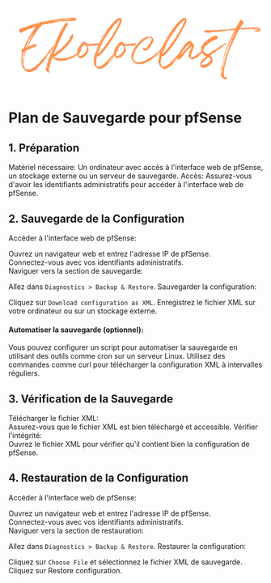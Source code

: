 <div align="center"> 

![logo](https://github.com/WildCodeSchool/TSSR-2405-P3-G3-BuildYourInfra-Ekoloclast/blob/s04/ressources/charte/ekoloclasttitreok.png)   

</div>  


# Plan de Sauvegarde pour pfSense
## 1. Préparation
Matériel nécessaire: Un ordinateur avec accès à l'interface web de pfSense, un stockage externe ou un serveur de sauvegarde.
Accès: Assurez-vous d'avoir les identifiants administratifs pour accéder à l'interface web de pfSense.
## 2. Sauvegarde de la Configuration
Accéder à l'interface web de pfSense:

Ouvrez un navigateur web et entrez l'adresse IP de pfSense.  
Connectez-vous avec vos identifiants administratifs.  
Naviguer vers la section de sauvegarde:  

Allez dans `Diagnostics > Backup & Restore`.
Sauvegarder la configuration:

Cliquez sur `Download configuration as XML`.
Enregistrez le fichier XML sur votre ordinateur ou sur un stockage externe.
#### Automatiser la sauvegarde (optionnel):

Vous pouvez configurer un script pour automatiser la sauvegarde en utilisant des outils comme cron sur un serveur Linux.
Utilisez des commandes comme curl pour télécharger la configuration XML à intervalles réguliers.
## 3. Vérification de la Sauvegarde
Télécharger le fichier XML:  
 Assurez-vous que le fichier XML est bien téléchargé et accessible.
Vérifier l'intégrité:  
 Ouvrez le fichier XML pour vérifier qu'il contient bien la configuration de pfSense.
## 4. Restauration de la Configuration
Accéder à l'interface web de pfSense:

Ouvrez un navigateur web et entrez l'adresse IP de pfSense.  
Connectez-vous avec vos identifiants administratifs.  
Naviguer vers la section de restauration:  

Allez dans `Diagnostics > Backup & Restore`.
Restaurer la configuration:

Cliquez sur `Choose File` et sélectionnez le fichier XML de sauvegarde.  
Cliquez sur Restore configuration.
